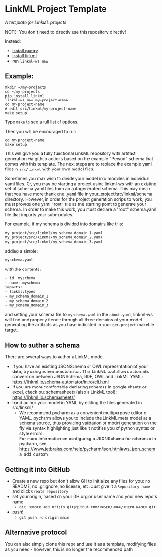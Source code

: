 # LinkML Project Template

_A template for LinkML projects_

NOTE: You don't need to directly use this repository directly!

Instead:

 * [install poetry](https://python-poetry.org/docs/)
 * [install linkml](https://linkml.io/linkml/intro/install.html)
 * run `linkml-ws new`

## Example:


```
mkdir ~/my-projects
cd ~/my-projects
pip install linkml
linkml-ws new my-project-name
cd my-project-name
# edit src/linkml/my-project-name
make setup
```

Type `make` to see a full list of options.

Then you will be encouraged to run
```shell
cd my-project-name
make setup
```

This will give you a fully functional LinkML repository with artifact generation via github actions based on the 
example "Person" schema that comes with this template.  The next steps are to replace the example yaml files in
`src/linkml` with your own model files.

Sometimes you may wish to divide your model into modules in individual yaml files.  Or, you may be starting a 
project using linkml-ws with an existing set of schema yaml files from an autogenerated schema. This may mean that you
have more thank one .yaml file in your_project/src/linkml/schema directory.  However, in order for the project generation
scrips to work, you must provide one yaml "root" file as the starting point to generate your schema.  In order to make
this work, you must declare a "root" schema.yaml file that imports your submodules.

For example, if my schema is divided into domains like this:

```bash
my_project/src/linkml/my_schema_domain_1.yaml
my_project/src/linkml/my_schema_domain_2.yaml
my_project/src/linkml/my_schema_domain_3.yaml
```

adding a simple:
```bash
myschema.yaml 
```

with the contents:
```bash
- id: myschema
- name: myschema
imports:  
- linkml:types
- my_schema_domain_1
- my_schema_domain_2
- my_schema_domain_3
````

and setting your schema file to `myschema.yaml` in the `about.yaml`, linkml-ws will find and properly iterate through
all three domains of your model generating the artifacts as you have indicated in your `gen-project` makefile target.

## How to author a schema

There are several ways to author a LinkML model.  

* If you have an existing JSONSchema or OWL representation of your data, try using schema-automator.  This
  LinkML tool allows automatic conversion between JSONSchema, RDF, OWL and 
  LinkML YAML: https://linkml.io/schema-automator/intro/cli.html
* If you are more comfortable declaring schemas in google sheets or excel, check out schemasheets (also a LinkML
  tool): https://linkml.io/schemasheets/
* hand author your model in YAML by editing the files generated in src/linkml/
  * We recommend pycharm as a convenient multipurpose editor of YAML.  pycharm allows you to include the 
    LinkML meta model as a schema source, thus providing validation of model generation on the fly via syntax 
    highlighting just like it notifies you of python syntax or style errors.  
    For more information on configuring a JSONSchema for reference in pycharm, see: 
    https://www.jetbrains.com/help/pycharm/json.html#ws_json_schema_add_custom


## Getting it into GitHub

- Create a new repo but don't allow GH to initialize any files for you: no README, no .gitignore, no license, etc. Just give it a `Repository name` and click `Create repository`
- set your origin, based on your GH org or user name and your new repo's name
  - `git remote add origin git@github.com:<USER/ORG>/<REPO NAME>.git`
- push!
  - `git push -u origin main`


## Alternative protocol

You can also simply clone this repo and use it as a template, modifying files as you need - however,
this is no longer the recommended path


